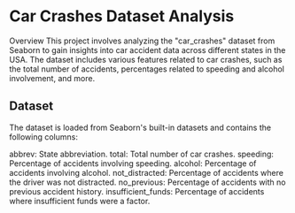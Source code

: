# Car Crashes Dataset Analysis

Overview
This project involves analyzing the "car_crashes" dataset from Seaborn to gain insights 
into car accident data across different states in the USA. 
The dataset includes various features related to car crashes, such as the total number of accidents, 
percentages related to speeding and alcohol involvement, and more.

## Dataset
The dataset is loaded from Seaborn's built-in datasets and contains the following columns:

abbrev: State abbreviation.
total: Total number of car crashes.
speeding: Percentage of accidents involving speeding.
alcohol: Percentage of accidents involving alcohol.
not_distracted: Percentage of accidents where the driver was not distracted.
no_previous: Percentage of accidents with no previous accident history.
insufficient_funds: Percentage of accidents where insufficient funds were a factor.
